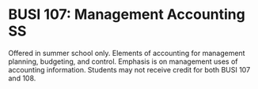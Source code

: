# BUSI 107: Management Accounting SS

Offered in summer school only. Elements of accounting for management planning, budgeting, and control. Emphasis is on management uses of accounting information. Students may not receive credit for both BUSI 107 and 108.
